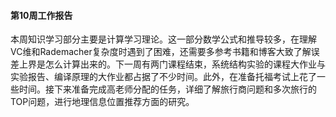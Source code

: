 #### 第10周工作报告
本周知识学习部分主要是计算学习理论。这一部分数学公式和推导较多，在理解VC维和Rademacher复杂度时遇到了困难，还需要多参考书籍和博客大致了解误差上界是怎么计算出来的。下一周有两门课程结束，系统结构实验的课程大作业与实验报告、编译原理的大作业都占据了不少时间。此外，在准备托福考试上花了一些时间。接下来准备完成高老师分配的任务，详细了解旅行商问题和多次旅行的TOP问题，进行地理信息位置推荐方面的研究。
